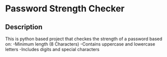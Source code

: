 # Password Strength Checker

## Description
This is python based project that checkes the strength of a password based on:
-Minimum length (8 Characters)
-Contains uppercase and lowercase letters
-Includes digits and special characters
